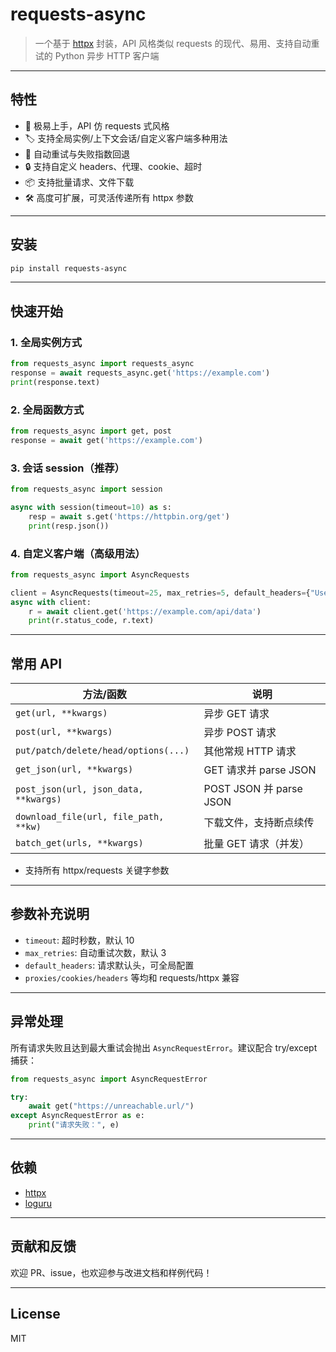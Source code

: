 
# requests-async

> 一个基于 [httpx](https://www.python-httpx.org/) 封装，API 风格类似 requests 的现代、易用、支持自动重试的 Python 异步 HTTP 客户端

---

## 特性

- 🌟 极易上手，API 仿 requests 式风格
- 🏷️ 支持全局实例/上下文会话/自定义客户端多种用法
- 🔄 自动重试与失败指数回退
- 🔒 支持自定义 headers、代理、cookie、超时
- 📦 支持批量请求、文件下载
- 🛠️ 高度可扩展，可灵活传递所有 httpx 参数

---

## 安装

```bash
pip install requests-async
```

---

## 快速开始

### 1. 全局实例方式

```python
from requests_async import requests_async
response = await requests_async.get('https://example.com')
print(response.text)
```

### 2. 全局函数方式

```python
from requests_async import get, post
response = await get('https://example.com')
```

### 3. 会话 session（推荐）

```python
from requests_async import session

async with session(timeout=10) as s:
    resp = await s.get('https://httpbin.org/get')
    print(resp.json())
```

### 4. 自定义客户端（高级用法）

```python
from requests_async import AsyncRequests

client = AsyncRequests(timeout=25, max_retries=5, default_headers={"User-Agent": "Awesome-Async"})
async with client:
    r = await client.get('https://example.com/api/data')
    print(r.status_code, r.text)
```

---

## 常用 API

| 方法/函数                              | 说明                       |
| --------------------------------------- | -------------------------- |
| `get(url, **kwargs)`                    | 异步 GET 请求              |
| `post(url, **kwargs)`                   | 异步 POST 请求             |
| `put/patch/delete/head/options(...)`    | 其他常规 HTTP 请求         |
| `get_json(url, **kwargs)`               | GET 请求并 parse JSON      |
| `post_json(url, json_data, **kwargs)`   | POST JSON 并 parse JSON    |
| `download_file(url, file_path, **kw)`   | 下载文件，支持断点续传     |
| `batch_get(urls, **kwargs)`             | 批量 GET 请求（并发）      |

- 支持所有 httpx/requests 关键字参数

---

## 参数补充说明

- `timeout`: 超时秒数，默认 10
- `max_retries`: 自动重试次数，默认 3
- `default_headers`: 请求默认头，可全局配置
- `proxies/cookies/headers` 等均和 requests/httpx 兼容

---

## 异常处理

所有请求失败且达到最大重试会抛出 `AsyncRequestError`。建议配合 try/except 捕获：

```python
from requests_async import AsyncRequestError

try:
    await get("https://unreachable.url/")
except AsyncRequestError as e:
    print("请求失败：", e)
```

---

## 依赖

- [httpx](https://www.python-httpx.org/)
- [loguru](https://github.com/Delgan/loguru)

---

## 贡献和反馈

欢迎 PR、issue，也欢迎参与改进文档和样例代码！

---

## License

MIT

